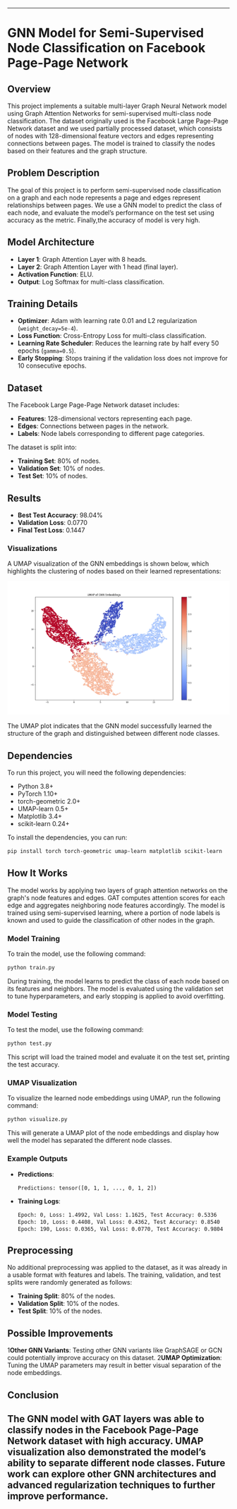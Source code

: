 ---

# GNN Model for Semi-Supervised Node Classification on Facebook Page-Page Network


## Overview
This project implements a suitable multi-layer Graph Neural Network model using Graph Attention Networks  for semi-supervised multi-class node classification. The dataset originally used is the Facebook Large Page-Page Network dataset and we used partially processed dataset, which consists of nodes with 128-dimensional feature vectors and edges representing connections between pages. The model is trained to classify the nodes based on their features and the graph structure. 
## Problem Description
The goal of this project is to perform semi-supervised node classification on a graph and  each node represents a page and edges represent relationships between pages. We use a GNN model to predict the class of each node, and evaluate the model’s performance on the test set using accuracy as the metric. Finally,the accuracy of model is very high.
## Model Architecture
- **Layer 1**: Graph Attention Layer with 8 heads.
- **Layer 2**: Graph Attention Layer with 1 head (final layer).
- **Activation Function**: ELU.
- **Output**: Log Softmax for multi-class classification.

## Training Details
- **Optimizer**: Adam with learning rate 0.01 and L2 regularization (`weight_decay=5e-4`).
- **Loss Function**: Cross-Entropy Loss for multi-class classification.
- **Learning Rate Scheduler**: Reduces the learning rate by half every 50 epochs (`gamma=0.5`).
- **Early Stopping**: Stops training if the validation loss does not improve for 10 consecutive epochs.

## Dataset
The Facebook Large Page-Page Network dataset includes:
- **Features**: 128-dimensional vectors representing each page.
- **Edges**: Connections between pages in the network.
- **Labels**: Node labels corresponding to different page categories.

The dataset is split into:
- **Training Set**: 80% of nodes.
- **Validation Set**: 10% of nodes.
- **Test Set**: 10% of nodes.

## Results
- **Best Test Accuracy**: 98.04%
- **Validation Loss**: 0.0770
- **Final Test Loss**: 0.1447

### Visualizations
A UMAP visualization of the GNN embeddings is shown below, which highlights the clustering of nodes based on their learned representations:

![UMAP of GNN Embeddings](umap_gnn_embeddings.png)

The UMAP plot indicates that the GNN model successfully learned the structure of the graph and distinguished between different node classes.

## Dependencies
To run this project, you will need the following dependencies:
- Python 3.8+
- PyTorch 1.10+
- torch-geometric 2.0+
- UMAP-learn 0.5+
- Matplotlib 3.4+
- scikit-learn 0.24+

To install the dependencies, you can run:

```bash
pip install torch torch-geometric umap-learn matplotlib scikit-learn
```

## How It Works
The model works by applying two layers of graph attention networks on the graph's node features and edges. GAT computes attention scores for each edge and aggregates neighboring node features accordingly. The model is trained using semi-supervised learning, where a portion of node labels is known and used to guide the classification of other nodes in the graph.

### Model Training
To train the model, use the following command:

```bash
python train.py
```

During training, the model learns to predict the class of each node based on its features and neighbors. The model is evaluated using the validation set to tune hyperparameters, and early stopping is applied to avoid overfitting.

### Model Testing
To test the model, use the following command:

```bash
python test.py
```

This script will load the trained model and evaluate it on the test set, printing the test accuracy.

### UMAP Visualization
To visualize the learned node embeddings using UMAP, run the following command:

```bash
python visualize.py
```

This will generate a UMAP plot of the node embeddings and display how well the model has separated the different node classes.

### Example Outputs
- **Predictions**:
    ```
    Predictions: tensor([0, 1, 1, ..., 0, 1, 2])
    ```

- **Training Logs**:
    ```
    Epoch: 0, Loss: 1.4992, Val Loss: 1.1625, Test Accuracy: 0.5336
    Epoch: 10, Loss: 0.4408, Val Loss: 0.4362, Test Accuracy: 0.8540
    Epoch: 190, Loss: 0.0365, Val Loss: 0.0770, Test Accuracy: 0.9804
    ```

## Preprocessing
No additional preprocessing was applied to the dataset, as it was already in a usable format with features and labels. The training, validation, and test splits were randomly generated as follows:
- **Training Split**: 80% of the nodes.
- **Validation Split**: 10% of the nodes.
- **Test Split**: 10% of the nodes.

## Possible Improvements
1**Other GNN Variants**: Testing other GNN variants like GraphSAGE or GCN could potentially improve accuracy on this dataset.
2**UMAP Optimization**: Tuning the UMAP parameters may result in better visual separation of the node embeddings.

## Conclusion
The GNN model with GAT layers was able to classify nodes in the Facebook Page-Page Network dataset with high accuracy. UMAP visualization also demonstrated the model’s ability to separate different node classes. Future work can explore other GNN architectures and advanced regularization techniques to further improve performance.
---